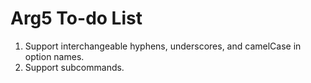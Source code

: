 # Arg5 To-do List

1. Support interchangeable hyphens, underscores, and camelCase in option names.
2. Support subcommands.
